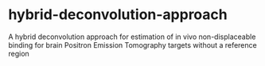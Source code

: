 # hybrid-deconvolution-approach
A hybrid deconvolution approach for estimation of in vivo non-displaceable binding for brain Positron Emission Tomography targets without a reference region

